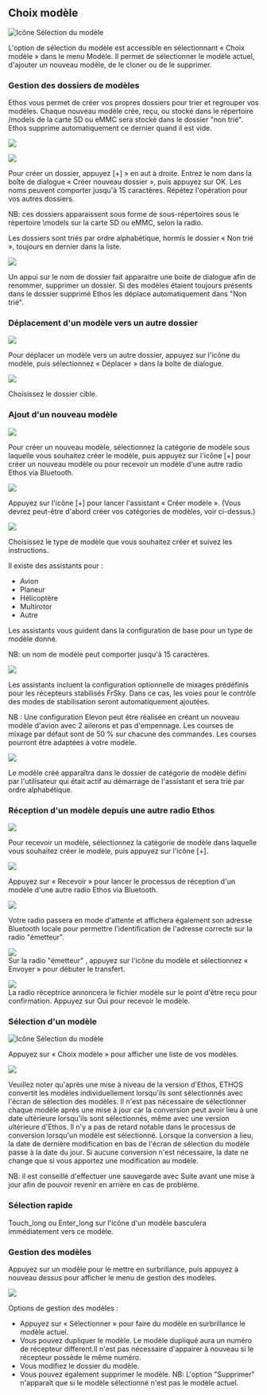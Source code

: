 ## Choix modèle

![Icône Sélection du modèle](../assets/model-icon-modelselect.png)

L'option de sélection du modèle est accessible en sélectionnant « Choix modèle » dans le menu Modèle. Il permet de sélectionner le modèle actuel, d'ajouter un nouveau modèle, de le cloner ou de le supprimer.

### Gestion des dossiers de modèles

Ethos vous permet de créer vos propres dossiers pour trier et regrouper vos modèles. 
Chaque nouveau modèle crée, reçu, ou stocké dans le répertoire /models de la carte SD ou eMMC sera stocké dans le dossier "non trié". Ethos supprime automatiquement ce dernier quand il est vide.

![](<../.gitbook/assets/2 (1).jpeg>)

![](../.gitbook/assets/3.jpeg)

Pour créer un dossier, appuyez [+] » en aut à droite. Entrez le nom dans la boîte de dialogue « Créer nouveau dossier », puis appuyez sur OK. Les noms peuvent comporter jusqu'à 15 caractères. Répétez l'opération pour vos autres dossiers.

NB: ces dossiers apparaissent sous forme de sous-répertoires sous le répertoire \models sur la carte SD ou eMMC, selon la radio.

Les dossiers sont triés par ordre alphabétique, hormis le dossier « Non trié », toujours en dernier dans la liste.

![](<../.gitbook/assets/4 (1).jpeg>)

Un appui sur le nom de dossier fait apparaitre une boite de dialogue afin de renommer, supprimer un dossier. Si des modèles étaient toujours présents dans le dossier supprimé Ethos les déplace automatiquement dans "Non trié".

### Déplacement d'un modèle vers un autre dossier

![](../.gitbook/assets/5.jpeg)

Pour déplacer un modèle vers un autre dossier, appuyez sur l'icône du modèle, puis sélectionnez « Déplacer » dans la boîte de dialogue.

![](../.gitbook/assets/6.jpeg)

Choisissez le dossier cible.

### Ajout d'un nouveau modèle

![](../.gitbook/assets/7.jpeg)

Pour créer un nouveau modèle, sélectionnez la catégorie de modèle sous laquelle vous souhaitez créer le modèle, puis appuyez sur l'icône [+] pour créer un nouveau modèle ou pour recevoir un modèle d'une autre radio Ethos via Bluetooth.

![](<../.gitbook/assets/8 (1).png>)

Appuyez sur l'icône [+] pour lancer l'assistant « Créer modèle ». (Vous devrez peut-être d'abord créer vos catégories de modèles, voir ci-dessus.)

![](<../.gitbook/assets/9 (1).jpeg>)

Choisissez le type de modèle que vous souhaitez créer et suivez les instructions.

Il existe des assistants pour :

* Avion
* Planeur
* Hélicoptère
* Multirotor
* Autre

Les assistants vous guident dans la configuration de base pour un type de modèle donné. 

NB: un nom de modèle peut comporter jusqu'à 15 caractères.

![](../.gitbook/assets/10.png)

Les assistants incluent la configuration optionnelle de mixages prédéfinis pour les récepteurs stabilisés FrSky. Dans ce cas, les voies
pour le contrôle des modes de stabilisation seront automatiquement ajoutées.

NB : Une configuration Elevon peut être réalisée en créant un nouveau modèle d'avion avec 2 ailerons et pas d'empennage. Les courses de mixage par défaut sont de 50 % sur chacune des commandes. Les courses pourront être adaptées à votre modèle.

![](<../.gitbook/assets/11 (1).jpeg>)

Le modèle créé apparaîtra dans le dossier de catégorie de modèle défini par l'utilisateur qui était actif au démarrage de l'assistant et sera trié par ordre alphabétique.

### Réception d'un modèle depuis une autre radio Ethos

![](../.gitbook/assets/12.png)

Pour recevoir un modèle, sélectionnez la catégorie de modèle dans laquelle vous souhaitez créer le modèle, puis appuyez sur l'icône [+].

![](../.gitbook/assets/13.png)

Appuyez sur « Recevoir » pour lancer le processus de réception d'un modèle d'une autre radio Ethos via Bluetooth.

![](../.gitbook/assets/14.png)

Votre radio passera en mode d'attente et affichera également son adresse Bluetooth locale pour permettre l'identification de l'adresse correcte sur la radio "émetteur".

![](../.gitbook/assets/15.png)\
Sur la radio "émetteur" , appuyez sur l'icône du modèle et sélectionnez « Envoyer » pour débuter le transfert.

![](../.gitbook/assets/16.png)\
La radio réceptrice annoncera le fichier modèle sur le point d'être reçu pour confirmation. Appuyez sur Oui pour recevoir le modèle.

### Sélection d'un modèle

![Icône Sélection du modèle](../assets/model-icon-modelselect.png)

Appuyez sur « Choix modèle » pour afficher une liste de vos modèles.

![](../.gitbook/assets/18.jpeg)

Veuillez noter qu'après une mise à niveau de la version d'Ethos, ETHOS convertit les modèles individuellement lorsqu'ils sont sélectionnés avec l'écran de sélection des modèles. Il n'est pas nécessaire de sélectionner chaque modèle après une mise à jour car la conversion peut avoir lieu à une date ultérieure lorsqu'ils sont sélectionnés, même avec une version ultérieure d'Ethos. Il n'y a pas de retard notable dans le processus de conversion lorsqu'un modèle est sélectionné. Lorsque la conversion a lieu, la date de dernière modification en bas de l'écran de sélection du modèle passe à la date du jour. Si aucune conversion n'est nécessaire, la date ne change que si vous apportez une modification au modèle.

NB: il est conseillé d'effectuer une sauvegarde avec Suite avant une mise à jour afin de pouvoir revenir en arrière en cas de problème.

### Sélection rapide

Touch\_long ou Enter\_long sur l'icône d'un modèle basculera immédiatement vers ce modèle.

### Gestion des modèles

Appuyez sur un modèle pour le mettre en surbrillance, puis appuyez à nouveau dessus pour afficher le menu de gestion des modèles.

![](../.gitbook/assets/19.jpeg)

Options de gestion des modèles :

* Appuyez sur « Sélectionner » pour faire du modèle en surbrillance le modèle actuel.
* Vous pouvez dupliquer le modèle. Le modèle dupliqué aura un numéro de récepteur different.Il n'est pas nécessaire d'appairer à nouveau si le récepteur possède le même numéro.
* Vous modifiez le dossier du modèle.
* Vous pouvez également supprimer le modèle.
NB: L'option "Supprimer" n'apparaît que si le modèle sélectionné n'est pas le modèle actuel.
